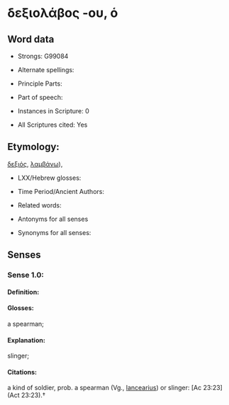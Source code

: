 # δεξιολάβος -ου, ὁ

<!-- Status: S2=NeedsEdits -->
<!-- Lexica used for edits:   -->

## Word data

* Strongs: G99084

* Alternate spellings:



* Principle Parts: 


* Part of speech: 


* Instances in Scripture: 0

* All Scriptures cited: Yes

## Etymology: 

[δεξιός](), [λαμβάνω]()), 

* LXX/Hebrew glosses: 


* Time Period/Ancient Authors: 


* Related words: 

* Antonyms for all senses

* Synonyms for all senses: 


## Senses 


### Sense  1.0: 

#### Definition: 

#### Glosses: 

a spearman; 

#### Explanation: 

slinger; 

#### Citations: 

a kind of soldier, prob. a spearman (Vg., [lancearius]()) or slinger: [Ac 23:23](Act 23:23).†
